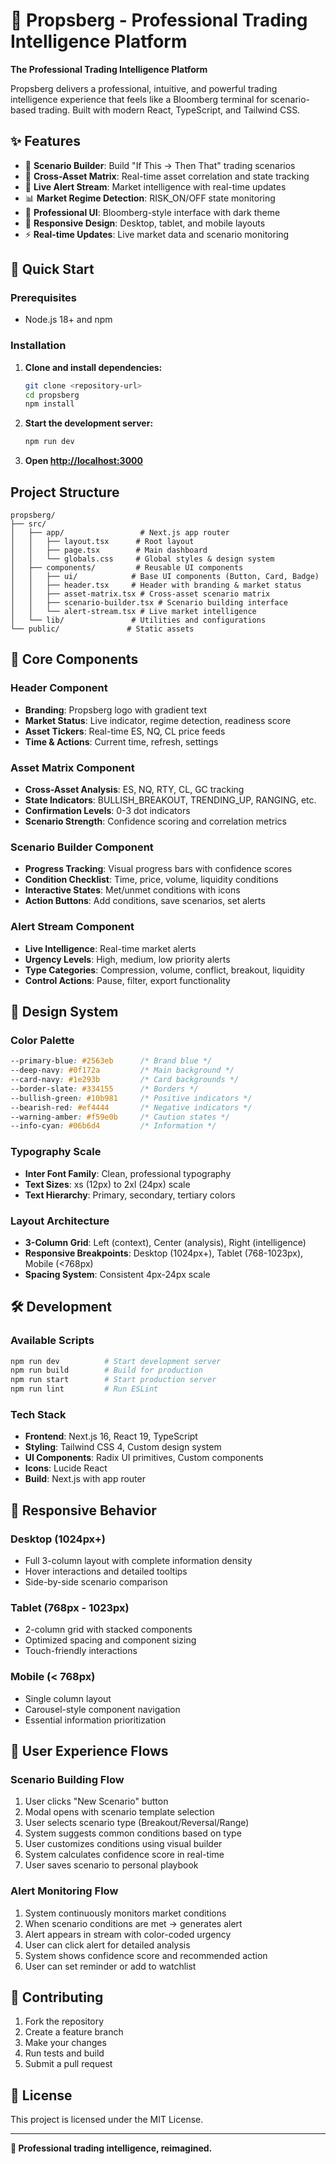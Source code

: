# 🚀 Propsberg - Professional Trading Intelligence Platform

**The Professional Trading Intelligence Platform**

Propsberg delivers a professional, intuitive, and powerful trading intelligence experience that feels like a Bloomberg terminal for scenario-based trading. Built with modern React, TypeScript, and Tailwind CSS.

## ✨ Features

- 🎯 **Scenario Builder**: Build "If This → Then That" trading scenarios
- 🔄 **Cross-Asset Matrix**: Real-time asset correlation and state tracking
- 📰 **Live Alert Stream**: Market intelligence with real-time updates
- 📊 **Market Regime Detection**: RISK_ON/OFF state monitoring
- 🎨 **Professional UI**: Bloomberg-style interface with dark theme
- 📱 **Responsive Design**: Desktop, tablet, and mobile layouts
- ⚡ **Real-time Updates**: Live market data and scenario monitoring

## 🚀 Quick Start

### Prerequisites

- Node.js 18+ and npm

### Installation

1. **Clone and install dependencies:**
   ```bash
   git clone <repository-url>
   cd propsberg
   npm install
   ```

2. **Start the development server:**
   ```bash
   npm run dev
   ```

3. **Open [http://localhost:3000](http://localhost:3000)**

##  Project Structure

```
propsberg/
├── src/
│   ├── app/                 # Next.js app router
│   │   ├── layout.tsx      # Root layout
│   │   ├── page.tsx        # Main dashboard
│   │   └── globals.css     # Global styles & design system
│   ├── components/         # Reusable UI components
│   │   ├── ui/            # Base UI components (Button, Card, Badge)
│   │   ├── header.tsx     # Header with branding & market status
│   │   ├── asset-matrix.tsx # Cross-asset scenario matrix
│   │   ├── scenario-builder.tsx # Scenario building interface
│   │   └── alert-stream.tsx # Live market intelligence
│   └── lib/               # Utilities and configurations
└── public/               # Static assets
```

## 🎯 Core Components

### Header Component
- **Branding**: Propsberg logo with gradient text
- **Market Status**: Live indicator, regime detection, readiness score
- **Asset Tickers**: Real-time ES, NQ, CL price feeds
- **Time & Actions**: Current time, refresh, settings

### Asset Matrix Component
- **Cross-Asset Analysis**: ES, NQ, RTY, CL, GC tracking
- **State Indicators**: BULLISH_BREAKOUT, TRENDING_UP, RANGING, etc.
- **Confirmation Levels**: 0-3 dot indicators
- **Scenario Strength**: Confidence scoring and correlation metrics

### Scenario Builder Component
- **Progress Tracking**: Visual progress bars with confidence scores
- **Condition Checklist**: Time, price, volume, liquidity conditions
- **Interactive States**: Met/unmet conditions with icons
- **Action Buttons**: Add conditions, save scenarios, set alerts

### Alert Stream Component
- **Live Intelligence**: Real-time market alerts
- **Urgency Levels**: High, medium, low priority alerts
- **Type Categories**: Compression, volume, conflict, breakout, liquidity
- **Control Actions**: Pause, filter, export functionality

## 🎨 Design System

### Color Palette
```css
--primary-blue: #2563eb      /* Brand blue */
--deep-navy: #0f172a         /* Main background */
--card-navy: #1e293b         /* Card backgrounds */
--border-slate: #334155      /* Borders */
--bullish-green: #10b981     /* Positive indicators */
--bearish-red: #ef4444       /* Negative indicators */
--warning-amber: #f59e0b     /* Caution states */
--info-cyan: #06b6d4         /* Information */
```

### Typography Scale
- **Inter Font Family**: Clean, professional typography
- **Text Sizes**: xs (12px) to 2xl (24px) scale
- **Text Hierarchy**: Primary, secondary, tertiary colors

### Layout Architecture
- **3-Column Grid**: Left (context), Center (analysis), Right (intelligence)
- **Responsive Breakpoints**: Desktop (1024px+), Tablet (768-1023px), Mobile (<768px)
- **Spacing System**: Consistent 4px-24px scale

## 🛠️ Development

### Available Scripts

```bash
npm run dev          # Start development server
npm run build        # Build for production
npm run start        # Start production server
npm run lint         # Run ESLint
```

### Tech Stack

- **Frontend**: Next.js 16, React 19, TypeScript
- **Styling**: Tailwind CSS 4, Custom design system
- **UI Components**: Radix UI primitives, Custom components
- **Icons**: Lucide React
- **Build**: Next.js with app router

## 📱 Responsive Behavior

### Desktop (1024px+)
- Full 3-column layout with complete information density
- Hover interactions and detailed tooltips
- Side-by-side scenario comparison

### Tablet (768px - 1023px)
- 2-column grid with stacked components
- Optimized spacing and component sizing
- Touch-friendly interactions

### Mobile (< 768px)
- Single column layout
- Carousel-style component navigation
- Essential information prioritization

## 🎯 User Experience Flows

### Scenario Building Flow
1. User clicks "New Scenario" button
2. Modal opens with scenario template selection
3. User selects scenario type (Breakout/Reversal/Range)
4. System suggests common conditions based on type
5. User customizes conditions using visual builder
6. System calculates confidence score in real-time
7. User saves scenario to personal playbook

### Alert Monitoring Flow
1. System continuously monitors market conditions
2. When scenario conditions are met → generates alert
3. Alert appears in stream with color-coded urgency
4. User can click alert for detailed analysis
5. System shows confidence score and recommended action
6. User can set reminder or add to watchlist

## 🤝 Contributing

1. Fork the repository
2. Create a feature branch
3. Make your changes
4. Run tests and build
5. Submit a pull request

## 📄 License

This project is licensed under the MIT License.

---

**🎯 Professional trading intelligence, reimagined.**
